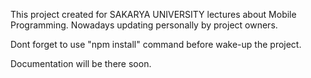 This project created for SAKARYA UNIVERSITY lectures about Mobile Programming. Nowadays updating personally by project owners.

Dont forget to use "npm install" command before wake-up the project.

Documentation will be there soon.
